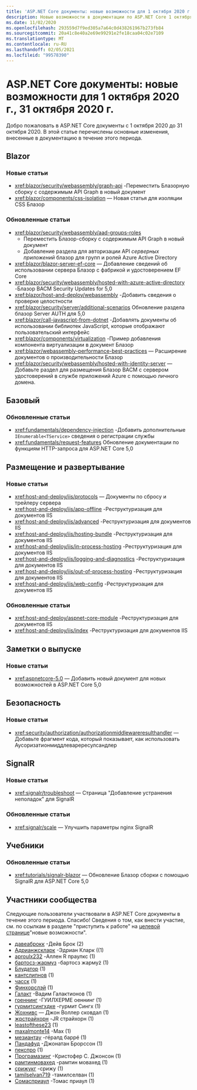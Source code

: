 ```yaml
---
title: 'ASP.NET Core документы: новые возможности для 1 октября 2020 г., 31 октября 2020 г.'
description: Новые возможности в документации по ASP.NET Core 1 октября 2020 — 31 октября 2020 г.
ms.date: 11/02/2020
ms.openlocfilehash: 293559d7f9ed305a7a64c0d438261967b273fb84
ms.sourcegitcommit: 20a41c8e40a2e69e99291e2fe18caa04c02e7109
ms.translationtype: MT
ms.contentlocale: ru-RU
ms.lasthandoff: 02/05/2021
ms.locfileid: "99578390"
---
```

# <a name="aspnet-core-docs-whats-new-for-october-1-2020---october-31-2020"></a>ASP.NET Core документы: новые возможности для 1 октября 2020 г., 31 октября 2020 г.

Добро пожаловать в ASP.NET Core документы с 1 октября 2020 до 31 октября 2020. В этой статье перечислены основные изменения, внесенные в документацию в течение этого периода.

## <a name="blazor"></a>Blazor

### <a name="new-articles"></a>Новые статьи

- <xref:blazor/security/webassembly/graph-api> -Переместить Блазорную сборку с содержимым API Graph в новый документ
- <xref:blazor/components/css-isolation> — Новая статья для изоляции CSS Блазор

### <a name="updated-articles"></a>Обновленные статьи

- <xref:blazor/security/webassembly/aad-groups-roles>
  - Переместить Блазор-сборку с содержимым API Graph в новый документ
  - Добавление раздела для авторизации API *серверных приложений* блазор для групп и ролей Azure Active Directory
- <xref:blazor/blazor-server-ef-core> — Добавление сведений об использовании сервера Блазор с фабрикой и удостоверением EF Core
- <xref:blazor/security/webassembly/hosted-with-azure-active-directory> -Блазор ВАСМ Security Updates for 5,0
- <xref:blazor/host-and-deploy/webassembly> -Добавить сведения о проверке целостности
- <xref:blazor/security/server/additional-scenarios> Обновление раздела блазор Server AUTH для 5,0
- <xref:blazor/call-javascript-from-dotnet> -Добавлять документы об использовании библиотек JavaScript, которые отображают пользовательский интерфейс
- <xref:blazor/components/virtualization> -Пример добавления компонента виртуализации в документ Блазор
- <xref:blazor/webassembly-performance-best-practices> — Расширение документов о производительности Блазор
- <xref:blazor/security/webassembly/hosted-with-identity-server> — Добавьте раздел для размещения Блазор ВАСМ с сервером удостоверений в службе приложений Azure с помощью личного домена.

## <a name="fundamentals"></a>Базовый

### <a name="updated-articles"></a>Обновленные статьи

- <xref:fundamentals/dependency-injection> -Добавить дополнительные `IEnumerable<TService>` сведения о регистрации службы
- <xref:fundamentals/request-features> Обновление документации по функциям HTTP-запроса для ASP.NET Core 5,0

## <a name="hosting-and-deployment"></a>Размещение и развертывание

### <a name="new-articles"></a>Новые статьи

- <xref:host-and-deploy/iis/protocols> — Документы по сбросу и трейлеру сервера
- <xref:host-and-deploy/iis/app-offline> -Реструктуризация для документов IIS
- <xref:host-and-deploy/iis/advanced> -Реструктуризация для документов IIS
- <xref:host-and-deploy/iis/hosting-bundle> -Реструктуризация для документов IIS
- <xref:host-and-deploy/iis/in-process-hosting> -Реструктуризация для документов IIS
- <xref:host-and-deploy/iis/logging-and-diagnostics> -Реструктуризация для документов IIS
- <xref:host-and-deploy/iis/out-of-process-hosting> -Реструктуризация для документов IIS
- <xref:host-and-deploy/iis/web-config> -Реструктуризация для документов IIS

### <a name="updated-articles"></a>Обновленные статьи

- <xref:host-and-deploy/aspnet-core-module> -Реструктуризация для документов IIS
- <xref:host-and-deploy/iis/index> -Реструктуризация для документов IIS

## <a name="release-notes"></a>Заметки о выпуске

### <a name="new-articles"></a>Новые статьи

- <xref:aspnetcore-5.0> — Добавить новый документ для новых возможностей в ASP.NET Core 5,0

## <a name="security"></a>Безопасность

### <a name="new-articles"></a>Новые статьи

- <xref:security/authorization/authorizationmiddlewareresulthandler> — Добавьте фрагмент кода, который показывает, как использовать Аусоризатионмиддлеварересулсандлер

## <a name="signalr"></a>SignalR

### <a name="new-articles"></a>Новые статьи

- <xref:signalr/troubleshoot> — Страница "Добавление устранения неполадок" для SignalR

### <a name="updated-articles"></a>Обновленные статьи

- <xref:signalr/scale> — Улучшить параметры nginx SignalR

## <a name="tutorials"></a>Учебники

### <a name="updated-articles"></a>Обновленные статьи

- <xref:tutorials/signalr-blazor> — Обновление Блазор сборки с помощью SignalR для ASP.NET Core 5,0

## <a name="community-contributors"></a>Участники сообщества

Следующие пользователи участвовали в ASP.NET Core документы в течение этого периода. Спасибо! Сведения о том, как внести участие, см. по ссылкам в разделе "приступить к работе" на [целевой странице](index.yml)"новые возможности".

- [давеаброкк](https://github.com/daveabrock) -Дейв Брок (2)
- [Адрианжскларк](https://github.com/AdrianJSClark) -Эдриан Кларк ((1)
- [aproulx232](https://github.com/aproulx232) -Аллен R праулкс (1)
- [бартосз-жармуз](https://github.com/bartosz-jarmuz) -бартосз жармуż (1)
- [Блудатор](https://github.com/Bludator) (1)
- [кантслипнов](https://github.com/cantSleepNow) (1)
- [часск](https://github.com/chassq) (1)
- [Финхорслэй](https://github.com/FinHorsley) (1)
- [Галакт](https://github.com/galakt) -Вадим Галактионов (1)
- [гоеннинг](https://github.com/goenning) -ГУИЛХЕРМЕ оеннинг (1)
- [гурмитсингхдке](https://github.com/gurmeetsinghdke) -гурмит Сингх (1)
- [Жохнивс](https://github.com/JohnyWS) — Джон Воллер сковдал (1)
- [жрстрайхорн](https://github.com/jrstrayhorn) -JR страйхорн (1)
- [leastofthese23](https://github.com/leastofthese23) (1)
- [maxalmonte14](https://github.com/maxalmonte14) -Max (1)
- [мезиантау](https://github.com/meziantou) -гéралд баррé (1)
- [Пандафуд](https://github.com/PandaFood) -Джонатан Брорссон (1)
- [пекспро](https://github.com/pekspro) (1)
- [Програмазинг](https://github.com/Programazing) -Кристофер C. Джонсон (1)
- [рамтинмовахед](https://github.com/ramtinmovahed) -рамтин мовахед (1)
- [срижукг](https://github.com/sreejukg) -срижу (1)
- [tamilselvan719](https://github.com/tamilselvan719) -тамилселван (1)
- [Сомасприаул](https://github.com/ThomasPrioul) -Томас приаул (1)
